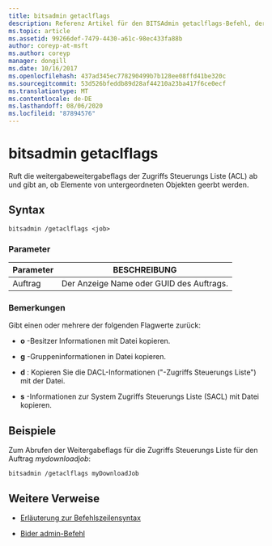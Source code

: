 ```yaml
---
title: bitsadmin getaclflags
description: Referenz Artikel für den BITSAdmin getaclflags-Befehl, der die weitergabeweitergabeflags der Zugriffs Steuerungs Liste (ACL) abruft.
ms.topic: article
ms.assetid: 99266def-7479-4430-a61c-98ec433fa88b
author: coreyp-at-msft
ms.author: coreyp
manager: dongill
ms.date: 10/16/2017
ms.openlocfilehash: 437ad345ec778290499b7b128ee08ffd41be320c
ms.sourcegitcommit: 53d526bfeddb89d28af44210a23ba417f6ce0ecf
ms.translationtype: MT
ms.contentlocale: de-DE
ms.lasthandoff: 08/06/2020
ms.locfileid: "87894576"
---
```

# <a name="bitsadmin-getaclflags"></a>bitsadmin getaclflags

Ruft die weitergabeweitergabeflags der Zugriffs Steuerungs Liste (ACL) ab und gibt an, ob Elemente von untergeordneten Objekten geerbt werden.

## <a name="syntax"></a>Syntax

```
bitsadmin /getaclflags <job>
```

### <a name="parameters"></a>Parameter

| Parameter | BESCHREIBUNG |
| --------- | ----------- |
| Auftrag | Der Anzeige Name oder GUID des Auftrags. |

### <a name="remarks"></a>Bemerkungen

Gibt einen oder mehrere der folgenden Flagwerte zurück:

- **o** -Besitzer Informationen mit Datei kopieren.

- **g** -Gruppeninformationen in Datei kopieren.

- **d** : Kopieren Sie die DACL-Informationen ("-Zugriffs Steuerungs Liste") mit der Datei.

- **s** -Informationen zur System Zugriffs Steuerungs Liste (SACL) mit Datei kopieren.

## <a name="examples"></a>Beispiele

Zum Abrufen der Weitergabeflags für die Zugriffs Steuerungs Liste für den Auftrag *mydownloadjob*:

```
bitsadmin /getaclflags myDownloadJob
```

## <a name="additional-references"></a>Weitere Verweise

- [Erläuterung zur Befehlszeilensyntax](command-line-syntax-key.md)

- [Bider admin-Befehl](bitsadmin.md)
